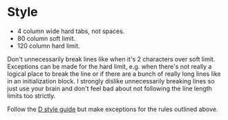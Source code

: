 # Style

- 4 column wide hard tabs, not spaces.
- 80 column soft limit.
- 120 column hard limit.

Don't unnecessarily break lines like when it's 2 characters over soft limit.
Exceptions can be made for the hard limit, e.g. when there's not really a logical place to break the line or if there are a bunch of really long lines like in an initialization block.
I strongly dislike unnecessarily breaking lines so just use your brain and don't feel bad about not following the line length limits too strictly.

Follow the [D style guide](https://dlang.org/dstyle.html) but make exceptions for the rules outlined above.